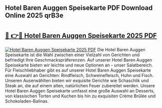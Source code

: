 ## Hotel Baren Auggen Speisekarte PDF Download Online 2025 qrB3e

# <h2><a href="http://gc7io3.nevu.top/?p=Hotel+Baren+Auggen+Speisekarte">🔗 👉🔴 Hotel Baren Auggen Speisekarte 2025 PDF</a></h2>

[![Hotel Baren Auggen Speisekarte 2025 PDF](https://i.imgur.com/dBaPXMq.png)](http://gc7io3.nevu.top/?p=Hotel+Baren+Auggen+Speisekarte)
Die Hotel Baren Auggen Speisekarte ist die Wahl zwischen einer Vielzahl von Gerichten und befriedigt Ihre Geschmackspräferenzen. Auf unserer Hotel Baren Auggen Speisekarte bieten wir leichte und neue Optionen an - unser Salatbereich. Für Fleischliebhaber gibt es auf unserer Hotel Baren Auggen Speisekarte eine Auswahl an Gerichten: Rindfleisch, Schweinefleisch, Huhn und Fisch. Unseren Auserwählten bieten wir exquisite Gerichte wie Schaschlik und Steak an, die auf einem alten, natürlichen Feuer zubereitet werden. Unsere Hotel Baren Auggen Speisekarte umfasst eine große Auswahl an Desserts, von klassischen Torten und Kuchen bis hin zu exquisiten Crème Brûlée und Schokoladen-Balinas.

